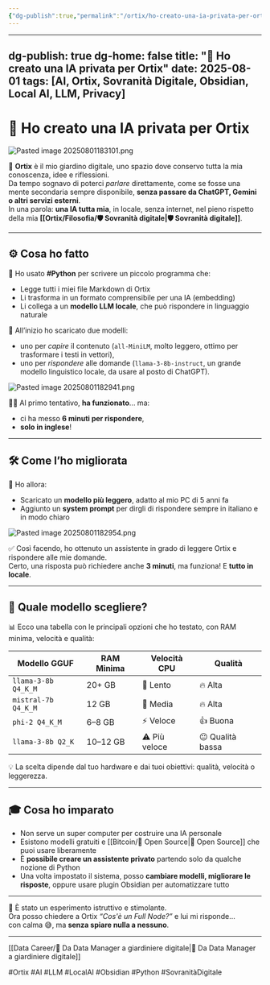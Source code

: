 ```yaml
---
{"dg-publish":true,"permalink":"/ortix/ho-creato-una-ia-privata-per-ortix/","title":"🤖 Progetto AI Vault Ortix - Resoconto","tags":["AI","LLM","Obsidian","llama_index","localAI","embedding","ETL","Sovranità Digitale"]}
---
```


---
dg-publish: true
dg-home: false
title: "🧠 Ho creato una IA privata per Ortix"
date: 2025-08-01
tags: [AI, Ortix, Sovranità Digitale, Obsidian, Local AI, LLM, Privacy]
---

# 🧠 Ho creato una IA privata per Ortix

![Pasted image 20250801183101.png](/img/user/Pasted%20image%2020250801183101.png)

🌱 **Ortix** è il mio giardino digitale, uno spazio dove conservo tutta la mia conoscenza, idee e riflessioni.  
Da tempo sognavo di poterci *parlare* direttamente, come se fosse una mente secondaria sempre disponibile, **senza passare da ChatGPT, Gemini o altri servizi esterni**.  
In una parola: **una IA tutta mia**, in locale, senza internet, nel pieno rispetto della mia **[[Ortix/Filosofia/🛡️ Sovranità digitale\|🛡️ Sovranità digitale]]**.

---

## ⚙️ Cosa ho fatto

💾 Ho usato **#Python** per scrivere un piccolo programma che:
- Legge tutti i miei file Markdown di Ortix
- Li trasforma in un formato comprensibile per una IA (embedding)
- Li collega a un **modello LLM locale**, che può rispondere in linguaggio naturale

🧠 All’inizio ho scaricato due modelli:  
- uno per *capire* il contenuto (`all-MiniLM`, molto leggero, ottimo per trasformare i testi in vettori),  
- uno per *rispondere* alle domande (`llama-3-8b-instruct`, un grande modello linguistico locale, da usare al posto di ChatGPT).

![Pasted image 20250801182941.png](/img/user/Pasted%20image%2020250801182941.png)

👎🏻 Al primo tentativo, **ha funzionato**... ma:
- ci ha messo **6 minuti per rispondere**,
- **solo in inglese**!

---

## 🛠 Come l’ho migliorata

🔧 Ho allora:
- Scaricato un **modello più leggero**, adatto al mio PC di 5 anni fa
- Aggiunto un **system prompt** per dirgli di rispondere sempre in italiano e in modo chiaro

![Pasted image 20250801182954.png](/img/user/Pasted%20image%2020250801182954.png)

✅ Così facendo, ho ottenuto un assistente in grado di leggere Ortix e rispondere alle mie domande.  
Certo, una risposta può richiedere anche **3 minuti**, ma funziona! E **tutto in locale**.

---

## 🧪 Quale modello scegliere?

📊 Ecco una tabella con le principali opzioni che ho testato, con RAM minima, velocità e qualità:

| Modello GGUF          | RAM Minima  | Velocità CPU | Qualità       |
|------------------------|-------------|--------------|----------------|
| `llama-3-8b Q4_K_M`    | 20+ GB      | 🐢 Lento     | 🔥 Alta        |
| `mistral-7b Q4_K_M`    | 12 GB       | 🐌 Media     | 🔥 Alta        |
| `phi-2 Q4_K_M`         | 6–8 GB      | ⚡️ Veloce    | 👍 Buona       |
| `llama-3-8b Q2_K`      | 10–12 GB    | ⚠️ Più veloce | 😐 Qualità bassa |

💡 La scelta dipende dal tuo hardware e dai tuoi obiettivi: qualità, velocità o leggerezza.

---

## 🎓 Cosa ho imparato

- Non serve un super computer per costruire una IA personale
- Esistono modelli gratuiti e [[Bitcoin/🧬 Open Source\|🧬 Open Source]] che puoi usare liberamente
- È **possibile creare un assistente privato** partendo solo da qualche nozione di Python
- Una volta impostato il sistema, posso **cambiare modelli, migliorare le risposte**, oppure usare plugin Obsidian per automatizzare tutto

---

📍 È stato un esperimento istruttivo e stimolante.  
Ora posso chiedere a Ortix *“Cos'è un Full Node?”* e lui mi risponde…  
con calma 😅, ma **senza spiare nulla a nessuno**.

---

[[Data Career/🧠 Da Data Manager a giardiniere digitale\|🧠 Da Data Manager a giardiniere digitale]]

#Ortix #AI #LLM #LocalAI #Obsidian #Python #SovranitàDigitale
